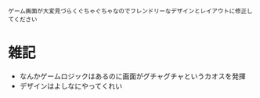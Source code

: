 ```
ゲーム画面が大変見づらくぐちゃぐちゃなのでフレンドリーなデザインとレイアウトに修正してください
```

# 雑記
* なんかゲームロジックはあるのに画面がグチャグチャというカオスを発揮
* デザインはよしなにやってくれい